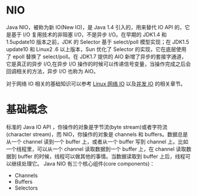 # NIO

Java NIO，被称为新 IO(New IO)，是 Java 1.4 引入的，用来替代 IO API 的，它是基于 I/O 复用技术的非阻塞 I/O，不是异步 I/O。在早期的 JDK1.4 和 1.5update10 版本之前，JDK 的 Selector 基于 select/poll 模型实现；在 JDK1.5 update10 和 Linux2 .6 以上版本，Sun 优化了 Selector 的实现，它在底层使用了 epoll 替换了 select/poll。在 JDK1.7 提供的 AIO 新增了异步的套接字通道，它是真正的异步 I/O,在异步 I/O 操作的时候可以传递信号变量，当操作完成之后会回调相关的方法，异步 I/O 也称为 AIO。

对于网络 IO 相关的基础知识可以参考 [Linux 网络 IO](https://ngte-infras.gitbook.io/i/?q=Linux网络IO) 以及[并发 IO](https://ngte-infras.gitbook.io/i/?q=并发IO) 的相关章节。

# 基础概念

标准的 Java IO API ，你操作的对象是字节流(byte stream)或者字符流(character stream)，而 NIO，你操作的对象是 channels 和 buffers。数据总是从一个 channel 读到一个 buffer 上，或者从一个 buffer 写到 channel 上。比如一个线程里，可以从一个 channel 读取数据到一个 buffer 上，在 channel 读取数据到 buffer 的时候，线程可以做其他的事情。当数据读取到 buffer 上后，线程可以继续处理它。
Java NIO 有三个核心组件(core components)：

- Channels
- Buffers
- Selectors

